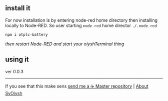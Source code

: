 ## install it

For now installation is by entering node-red home directory then installing locally to Node-RED. So user starting `node-red` home director `./.node-red`

```shell
npm i otplc-battery
```

*then restart Node-RED and start your oiyshTerminal thing*



## using it

ver 0.0.3

---

If you see that this make sens [ send me a ☕ ](https://ko-fi.com/B0B0DFYGS)
[Master repository](https://github.com/yOyOeK1/oiyshTerminal) | [About SvOiysh](https://www.youtube.com/@svoiysh)
